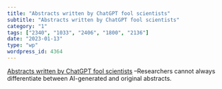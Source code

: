 ```yaml
---
title: "Abstracts written by ChatGPT fool scientists"
subtitle: "Abstracts written by ChatGPT fool scientists"
category: "1"
tags: ["2340", "1033", "2406", "1800", "2136"]
date: "2023-01-13"
type: "wp"
wordpress_id: 4364
---
```

[ Abstracts written by ChatGPT fool scientists]( https://www.nature.com/articles/d41586-023-00056-7?utm_source=Nature+Briefing&utm_campaign=44b6ebfdb6-briefing-wk-20230113&utm_medium=email&utm_term=0_c9dfd39373-44b6ebfdb6-45389782) –Researchers cannot always differentiate between AI-generated and original abstracts.